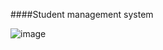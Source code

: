 ####Student management system

![image](https://github.com/user-attachments/assets/f883d2a9-962f-4f12-8787-776c7a499604)

